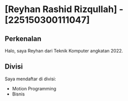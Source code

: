 
# [Reyhan Rashid Rizqullah] - [225150300111047]
## Perkenalan
Halo, saya Reyhan dari Teknik Komputer angkatan 2022.
## Divisi
Saya mendaftar di divisi:
- Motion Programming
- Bisnis
